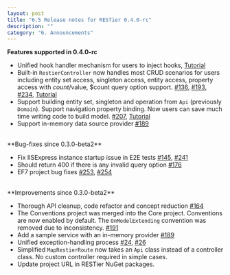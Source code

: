 ```yaml
---
layout: post
title: "6.5 Release notes for RESTier 0.4.0-rc"
description: ""
category: "6. Announcements"
---
```


**Features supported in 0.4.0-rc**

 - Unified hook handler mechanism for users to inject hooks, [Tutorial](http://odata.github.io/RESTier/#04-04-Hook-Handler)
 - Built-in `RestierController` now handles most CRUD scenarios for users including entity set access, singleton access, entity access, property access with $count/$value, $count query option support. [#136](https://github.com/OData/RESTier/issues/136), [#193](https://github.com/OData/RESTier/issues/193), [#234](https://github.com/OData/RESTier/issues/234), [Tutorial](http://odata.github.io/RESTier/#03-05-Controllers)
 - Support building entity set, singleton and operation from `Api` (previously `Domain`). Support navigation property binding. Now users can save much time writing code to build model. [#207](https://github.com/OData/RESTier/issues/207), [Tutorial](http://odata.github.io/RESTier/#02-06-Model-building)
 - Support in-memory data source provider [#189](https://github.com/OData/RESTier/issues/189)

<br/>
**Bug-fixes since 0.3.0-beta2**

 - Fix IISExpress instance startup issue in E2E tests [#145](https://github.com/OData/RESTier/issues/145), [#241](https://github.com/OData/RESTier/issues/241)
 - Should return 400 if there is any invalid query option [#176](https://github.com/OData/RESTier/issues/176)
 - EF7 project bug fixes [#253](https://github.com/OData/RESTier/issues/253), [#254](https://github.com/OData/RESTier/issues/254)

<br/>
**Improvements since 0.3.0-beta2**

 - Thorough API cleanup, code refactor and concept reduction [#164](https://github.com/OData/RESTier/issues/164)
 - The Conventions project was merged into the Core project. Conventions are now enabled by default. The `OnModelExtending` convention was removed due to inconsistency. [#191](https://github.com/OData/RESTier/issues/191)
 - Add a sample service with an in-memory provider [#189](https://github.com/OData/RESTier/issues/189)
 - Unified exception-handling process [#24](https://github.com/OData/RESTier/issues/24), [#26](https://github.com/OData/RESTier/issues/26)
 - Simplified `MapRestierRoute` now takes an `Api` class instead of a controller class. No custom controller required in simple cases.
 - Update project URL in RESTier NuGet packages.